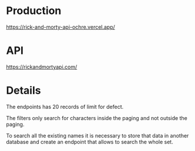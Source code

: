 # Production
https://rick-and-morty-api-ochre.vercel.app/

# API
https://rickandmortyapi.com/

# Details
The endpoints has 20 records of limit for defect. 

The filters only search for characters inside the paging and not outside the paging.

To search all the existing names it is necessary to store that data in another database and create an endpoint that allows to search the whole set.